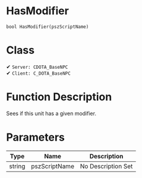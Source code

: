 # HasModifier
```
bool HasModifier(pszScriptName)
```
# Class
✔ `Server: CDOTA_BaseNPC`  
✔ `Client: C_DOTA_BaseNPC`  

# Function Description
Sees if this unit has a given modifier.
# Parameters
Type|Name|Description
--|--|--
string|pszScriptName|No Description Set

